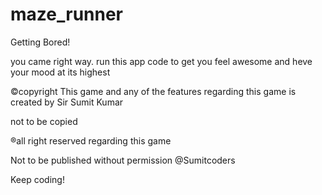 # maze_runner
Getting Bored!

you came right way.
run this app code to get you feel awesome and heve your mood at its highest

©copyright This game and any of the features regarding this game is created by Sir Sumit Kumar

not to be copied

®all right reserved regarding this game

Not to be published without permission
@Sumitcoders

Keep coding!
